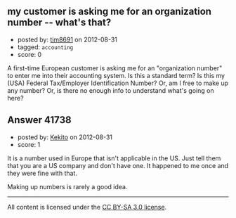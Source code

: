 ## my customer is asking me for an organization number -- what's that?

- posted by: [tim8691](https://stackexchange.com/users/-1/19496-tim8691) on 2012-08-31
- tagged: `accounting`
- score: 0

A first-time European customer is asking me for an "organization number" to enter me into their accounting system. Is this a standard term? Is this my (USA) Federal Tax/Employer Identification Number? Or, am I free to make up any number? Or, is there no enough info to understand what's going on here?


## Answer 41738

- posted by: [Kekito](https://stackexchange.com/users/-1/5898-kekito) on 2012-08-31
- score: 1

It is a number used in Europe that isn't applicable in the US.  Just tell them that you are a US company and don't have one.  It happened to me once and they were fine with that.

Making up numbers is rarely a good idea.



---

All content is licensed under the [CC BY-SA 3.0 license](https://creativecommons.org/licenses/by-sa/3.0/).
